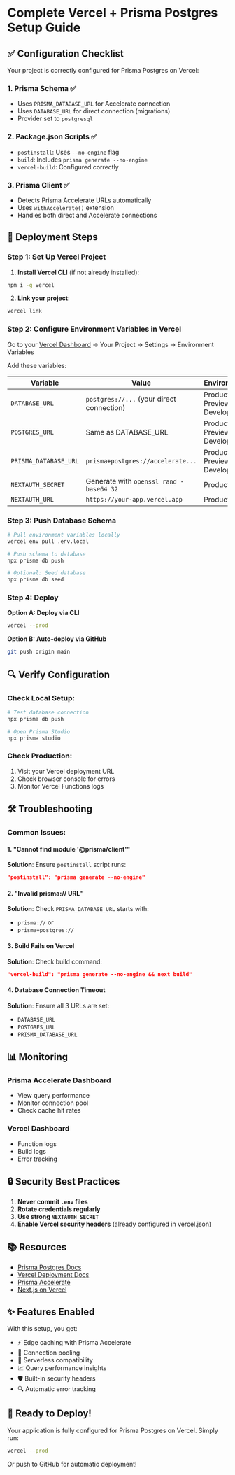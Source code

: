 # Complete Vercel + Prisma Postgres Setup Guide

## ✅ Configuration Checklist

Your project is correctly configured for Prisma Postgres on Vercel:

### 1. **Prisma Schema** ✅
- Uses `PRISMA_DATABASE_URL` for Accelerate connection
- Uses `DATABASE_URL` for direct connection (migrations)
- Provider set to `postgresql`

### 2. **Package.json Scripts** ✅
- `postinstall`: Uses `--no-engine` flag
- `build`: Includes `prisma generate --no-engine`
- `vercel-build`: Configured correctly

### 3. **Prisma Client** ✅
- Detects Prisma Accelerate URLs automatically
- Uses `withAccelerate()` extension
- Handles both direct and Accelerate connections

## 🚀 Deployment Steps

### Step 1: Set Up Vercel Project

1. **Install Vercel CLI** (if not already installed):
```bash
npm i -g vercel
```

2. **Link your project**:
```bash
vercel link
```

### Step 2: Configure Environment Variables in Vercel

Go to your [Vercel Dashboard](https://vercel.com) → Your Project → Settings → Environment Variables

Add these variables:

| Variable | Value | Environment |
|----------|-------|------------|
| `DATABASE_URL` | `postgres://...` (your direct connection) | Production, Preview, Development |
| `POSTGRES_URL` | Same as DATABASE_URL | Production, Preview, Development |
| `PRISMA_DATABASE_URL` | `prisma+postgres://accelerate...` | Production, Preview, Development |
| `NEXTAUTH_SECRET` | Generate with `openssl rand -base64 32` | Production |
| `NEXTAUTH_URL` | `https://your-app.vercel.app` | Production |

### Step 3: Push Database Schema

```bash
# Pull environment variables locally
vercel env pull .env.local

# Push schema to database
npx prisma db push

# Optional: Seed database
npx prisma db seed
```

### Step 4: Deploy

**Option A: Deploy via CLI**
```bash
vercel --prod
```

**Option B: Auto-deploy via GitHub**
```bash
git push origin main
```

## 🔍 Verify Configuration

### Check Local Setup:
```bash
# Test database connection
npx prisma db push

# Open Prisma Studio
npx prisma studio
```

### Check Production:
1. Visit your Vercel deployment URL
2. Check browser console for errors
3. Monitor Vercel Functions logs

## 🛠 Troubleshooting

### Common Issues:

#### 1. "Cannot find module '@prisma/client'"
**Solution**: Ensure `postinstall` script runs:
```json
"postinstall": "prisma generate --no-engine"
```

#### 2. "Invalid prisma:// URL"
**Solution**: Check `PRISMA_DATABASE_URL` starts with:
- `prisma://` or
- `prisma+postgres://`

#### 3. Build Fails on Vercel
**Solution**: Check build command:
```json
"vercel-build": "prisma generate --no-engine && next build"
```

#### 4. Database Connection Timeout
**Solution**: Ensure all 3 URLs are set:
- `DATABASE_URL`
- `POSTGRES_URL`
- `PRISMA_DATABASE_URL`

## 📊 Monitoring

### Prisma Accelerate Dashboard
- View query performance
- Monitor connection pool
- Check cache hit rates

### Vercel Dashboard
- Function logs
- Build logs
- Error tracking

## 🔒 Security Best Practices

1. **Never commit `.env` files**
2. **Rotate credentials regularly**
3. **Use strong `NEXTAUTH_SECRET`**
4. **Enable Vercel security headers** (already configured in vercel.json)

## 📚 Resources

- [Prisma Postgres Docs](https://www.prisma.io/docs/postgres)
- [Vercel Deployment Docs](https://vercel.com/docs)
- [Prisma Accelerate](https://www.prisma.io/accelerate)
- [Next.js on Vercel](https://vercel.com/docs/frameworks/nextjs)

## ✨ Features Enabled

With this setup, you get:
- ⚡ Edge caching with Prisma Accelerate
- 🔄 Connection pooling
- 🚀 Serverless compatibility
- 📈 Query performance insights
- 🛡️ Built-in security headers
- 🔍 Automatic error tracking

## 🎉 Ready to Deploy!

Your application is fully configured for Prisma Postgres on Vercel. Simply run:

```bash
vercel --prod
```

Or push to GitHub for automatic deployment!